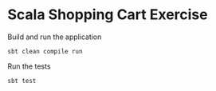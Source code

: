 # Scala Shopping Cart Exercise

Build and run the application

```shell
sbt clean compile run
```

Run the tests

```shell
sbt test
```
